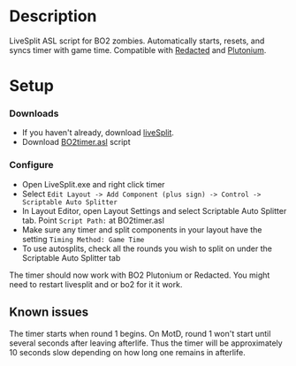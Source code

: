# Description
LiveSplit ASL script for BO2 zombies. Automatically starts, resets, and syncs timer with game time.
Compatible with [Redacted](https://redacted.se) and [Plutonium](https://plutonium.pw).

# Setup
### Downloads
* If you haven't already, download [liveSplit](https://livesplit.org/downloads).
* Download [BO2timer.asl](https://github.com/HuthTV/BO2-ZM-Synchronized-Livesplit/archive/refs/heads/main.zip) script 

### Configure
* Open LiveSplit.exe and right click timer
* Select ```Edit Layout -> Add Component (plus sign) -> Control -> Scriptable Auto Splitter```
* In Layout Editor, open Layout Settings and select Scriptable Auto Splitter tab. Point ```Script Path:``` at BO2timer.asl
* Make sure any timer and split components in your layout have the setting ```Timing Method: Game Time```
* To use autosplits, check all the rounds you wish to split on under the Scriptable Auto Splitter tab

The timer should now work with BO2 Plutonium or Redacted. You might need to restart livesplit and or bo2 for it it work.

## Known issues
The timer starts when round 1 begins. On MotD, round 1 won't start until several seconds after leaving afterlife. Thus the timer will be approximately 10 seconds slow depending on how long one remains in afterlife.
